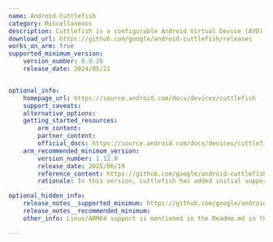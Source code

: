 ```yaml
---
name: Android-Cuttlefish
category: Miscellaneous
description: Cuttlefish is a configurable Android Virtual Device (AVD) that runs both remotely and locally, and it also guarantees full fidelity with Android framework.
download_url: https://github.com/google/android-cuttlefish/releases
works_on_arm: true
supported_minimum_version:
    version_number: 0.9.26
    release_date: 2024/05/21


optional_info:
    homepage_url: https://source.android.com/docs/devices/cuttlefish
    support_caveats:
    alternative_options:
    getting_started_resources:
        arm_content:
        partner_content:
        official_docs: https://source.android.com/docs/devices/cuttlefish/get-started
    arm_recommended_minimum_version:
        version_number: 1.12.0
        release_date: 2025/06/19
        reference_content: https://github.com/google/android-cuttlefish/releases/tag/v1.12.0
        rationale: In this version, cuttlefish has added initial support for compiling libffi on Arm64 by including required headers and platform selection options, enabling native builds and execution on Arm-based systems.

optional_hidden_info:
    release_notes__supported_minimum: https://github.com/google/android-cuttlefish/tree/v0.9.26#virtual-device-for-android-host-side-utilities
    release_notes__recommended_minimum:
    other_info: Linux/ARM64 support is mentioned in the Readme.md in the first released version on GitHub, i.e 0.9.26.

---
```

